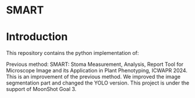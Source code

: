 # SMART

#  Introduction

This repository contains the python implementation of:

Previous method: SMART: Stoma Measurement, Analysis, Report Tool for Microscope Image and its Application in Plant Phenotyping, ICWAPR 2024.
This is an improvement of the previous method. We improved the image segmentation part and changed the YOLO version.
This project is under the support of MoonShot Goal 3.
